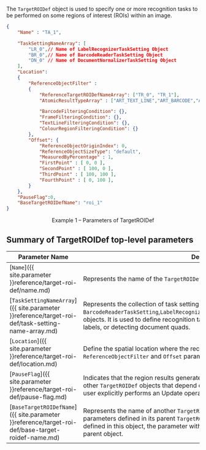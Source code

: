 

The `TargetROIDef` object is used to specify one or more recognition tasks to be performed on some regions of interest (ROIs) within an image.

```json
{
    "Name" : "TA_1",

    "TaskSettingNameArray": [
        "LR_0",// Name of LabelRecognizerTaskSetting Object
        "BR_0",// Name of BarcodeReaderTaskSetting Object
        "DN_0" // Name of DocumentNormalizerTaskSetting Object
    ], 
    "Location": 
    {
        "ReferenceObjectFilter" :
        {  
            "ReferenceTargetROIDefNameArray": ["TR_0", "TR_1"], 
            "AtomicResultTypeArray" : ["ART_TEXT_LINE","ART_BARCODE","ART_FRAME"], 

            "BarcodeFilteringCondition": {},
            "FrameFilteringCondition": {}, 
            "TextLineFilteringCondition": {},
            "ColourRegionFilteringCondition": {}
        },
        "Offset": {
            "ReferenceObjectOriginIndex": 0, 
            "ReferenceObjectSizeType": "default", 
            "MeasuredByPercentage" : 1,
            "FirstPoint" : [ 0, 0 ],
            "SecondPoint" : [ 100, 0 ],
            "ThirdPoint" : [ 100, 100 ],
            "FourthPoint" : [ 0, 100 ],
        }
    },
    "PauseFlag":0,
    "BaseTargetROIDefName": "roi_1"
}
```

<div align="center">
   <p>Example 1 – Parameters of TargetROIDef</p>
</div>

## Summary of TargetROIDef top-level parameters

| Parameter Name | Description |
| -------------- | ----------- |
| [`Name`]({{ site.parameter }}reference/target-roi-def/name.md) | Represents the name of the `TargetROIDef` object, which serves as its unique identifier. |
| [`TaskSettingNameArray`]({{ site.parameter }}reference/target-roi-def/task-setting-name-array.md) | Represents the collection of task setting object names, used to refer to the `BarcodeReaderTaskSetting`,`LabelRecognizerTaskSetting`,`DocumentNormalizerTaskSetting` objects. It is used to define recognition tasks such as reading barcodes, recognizing labels, or detecting document quads. |
| [`Location`]({{ site.parameter }}reference/target-roi-def/location.md) | Define the spatial location where the recognition tasks are performed. It consists of `ReferenceObjectFilter` and `Offset` parameter. |
| [`PauseFlag`]({{ site.parameter }}reference/target-roi-def/pause-flag.md)| Indicates that the region results generated by this `TargetROIDef` will not be used by other `TargetROIDef` objects that depend on it to calculate the target regions, unless the user explicitly performs an Update operation. |
| [`BaseTargetROIDefName`]({{ site.parameter }}reference/target-roi-def/base-target-roidef-name.md) | Represents the name of another `TargetROIDef` object. It is used to inherit the parameters defined in its parent `TargetROIDef` object. If a parameter has already been defined in this object, the parameter with the same name will not be inherited from the parent object. |

